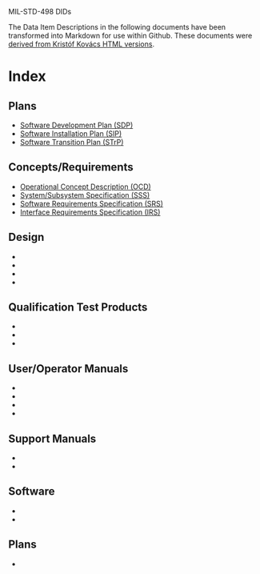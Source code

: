 MIL-STD-498 DIDs

The Data Item Descriptions in the following documents have been transformed into
Markdown for use within Github. These documents were [derived from Kristóf Kovács
HTML versions](https://github.com/kkovacs/MIL-STD-498-templates-html/).

# Index

## Plans

* [Software Development Plan (SDP)](SDP.md)
* [Software Installation Plan (SIP)](SIP.md)
* [Software Transition Plan (STrP)](STrP.md)

## Concepts/Requirements

* [Operational Concept Description (OCD)](OCD.md)
* [System/Subsystem Specification (SSS)](SSS.md)
* [Software Requirements Specification (SRS)](SRS.md)
* [Interface Requirements Specification (IRS)](IRS.md)

## Design

* []()
* []()
* []()
* []()

## Qualification Test Products

* []()
* []()
* []()

## User/Operator Manuals

* []()
* []()
* []()
* []()

## Support Manuals

* []()
* []()

## Software

* []()
* []()

## Plans

* []()
